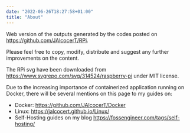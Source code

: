 ```yaml
---
date: "2022-06-26T18:27:58+01:00"
title: "About"
---
```


Web version of the outputs generated by the codes posted on <https://github.com/JAlcocerT/RPi>.

Please feel free to copy, modify, distribute and suggest any further improvements on the content.

The RPi svg have been downloaded from <https://www.svgrepo.com/svg/314524/raspberry-pi> under MIT license.

Due to the increasing importance of containerized application running on Docker, there will be several mentions on this page to my guides on:

* Docker: <https://github.com/JAlcocerT/Docker>
* Linux: <https://jalcocert.github.io/Linux/>
* Self-Hosting guides on my blog <https://fossengineer.com/tags/self-hosting/>
